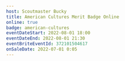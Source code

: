 ```yaml
---
host: Scoutmaster Bucky
title: American Cultures Merit Badge Online
online: true
badge: american-cultures
eventDateStart: 2022-08-01 18:00
eventDateEnd: 2022-08-01 21:30
eventBriteEventId: 372101504617
onSaleDate: 2022-07-01 0:05
---
```

